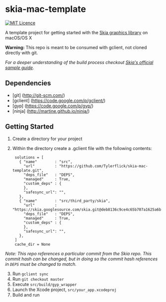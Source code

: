 # skia-mac-template
[![MIT Licence](https://badges.frapsoft.com/os/mit/mit.svg?v=103)](https://opensource.org/licenses/mit-license.php)


A template project for getting started with the [Skia graphics library](https://skia.org) on macOS/OS X

**Warning:**
This repo is meant to be consumed with gclient, not cloned directly with git.

*For a deeper understanding of the build process checkout [Skia's official sample guide](https://skia.org/user/sample/building).*

## Dependencies
- [git] (http://git-scm.com/)
- [gclient] (https://code.google.com/p/gclient/)
- [gyp] (https://code.google.com/p/gyp/)
- [ninja] (http://martine.github.io/ninja/)

## Getting Started
1. Create a directory for your project
2. Within the directory create a .gclient file with the following contents:
		
		solutions = [
		  { "name"        : "src",
		    "url"         : "https://github.com/Tylerflick/skia-mac-template.git",
		    "deps_file"   : "DEPS",
		    "managed"     : True,
		    "custom_deps" : {
		    },
		    "safesync_url": "",
		  },
		  { "name"        : "src/third_party/skia",
		    "url"         : "https://skia.googlesource.com/skia.git@deb8136c9ce4c65b707a1625a6b7d94d3cad9f4f",
		    "deps_file"   : "DEPS",
		    "managed"     : True,
		    "custom_deps" : {
		    },
		    "safesync_url": "",
		  },
		]
		cache_dir = None


 *Note: This repo references a particular commit from the Skia repo. This commit hash can be changed, but in doing so the commit hash references in `DEPS` must be changed to match.*
 
3. Run `gclient sync`
4. Run `git checkout master`
5. Execute `src/build/gyp_wrapper` 
6. Launch the Xcode project, `src/your_app.xcodeproj`
7. Build and run